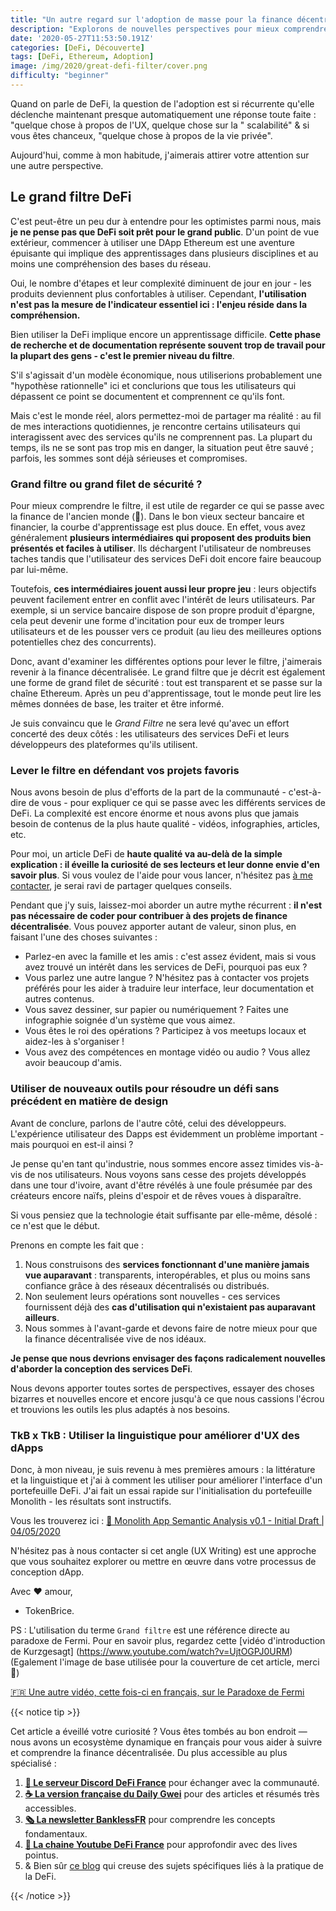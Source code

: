 ```yaml
---
title: "Un autre regard sur l'adoption de masse pour la finance décentralisée - le grand filtre, version DeFi"
description: "Explorons de nouvelles perspectives pour mieux comprendre les freins obstacles à l'adoption de la finance décentralisée et comment les dépasser."
date: '2020-05-27T11:53:50.191Z'
categories: [DeFi, Découverte]
tags: [DeFi, Ethereum, Adoption]
image: /img/2020/great-defi-filter/cover.png
difficulty: "beginner"
---
```


Quand on parle de DeFi, la question de l'adoption est si récurrente qu'elle déclenche maintenant presque automatiquement une réponse toute faite : "quelque chose à propos de l'UX, quelque chose sur la " scalabilité" & si vous êtes chanceux, "quelque chose à propos de la vie privée".

Aujourd'hui, comme à mon habitude, j'aimerais attirer votre attention sur une autre perspective.

## Le grand filtre DeFi

C'est peut-être un peu dur à entendre pour les optimistes parmi nous, mais **je ne pense pas que DeFi soit prêt pour le grand public**. D'un point de vue extérieur, commencer à utiliser une DApp Ethereum est une aventure épuisante qui implique des apprentissages dans plusieurs disciplines et au moins une compréhension des bases du réseau.

Oui, le nombre d'étapes et leur complexité diminuent de jour en jour - les produits deviennent plus confortables à utiliser. Cependant, **l'utilisation n'est pas la mesure de l'indicateur essentiel ici : l'enjeu réside dans la compréhension.**

Bien utiliser la DeFi implique encore un apprentissage difficile. **Cette phase de recherche et de documentation représente souvent trop de travail pour la plupart des gens - c'est le premier niveau du filtre**.

S'il s'agissait d'un modèle économique, nous utiliserions probablement une "hypothèse rationnelle" ici et conclurions que tous les utilisateurs qui dépassent ce point se documentent et comprennent ce qu'ils font.

Mais c'est le monde réel, alors permettez-moi de partager ma réalité : au fil de mes interactions quotidiennes, je rencontre certains utilisateurs qui interagissent avec des services qu'ils ne comprennent pas. La plupart du temps, ils ne se sont pas trop mis en danger, la situation peut être sauvé ; parfois, les sommes sont déjà sérieuses et compromises.

### Grand filtre ou grand filet de sécurité ?

Pour mieux comprendre le filtre, il est utile de regarder ce qui se passe avec la finance de l'ancien monde (🦕). Dans le bon vieux secteur bancaire et financier, la courbe d'apprentissage est plus douce. En effet, vous avez généralement **plusieurs intermédiaires qui proposent des produits bien présentés et faciles à utiliser**. Ils déchargent l'utilisateur de nombreuses taches tandis que l'utilisateur des services DeFi doit encore faire beaucoup par lui-même.

Toutefois, **ces intermédiaires jouent aussi leur propre jeu** : leurs objectifs peuvent facilement entrer en conflit avec l'intérêt de leurs utilisateurs. Par exemple, si un service bancaire dispose de son propre produit d'épargne, cela peut devenir une forme d'incitation pour eux de tromper leurs utilisateurs et de les pousser vers ce produit (au lieu des meilleures options potentielles chez des concurrents).

Donc, avant d'examiner les différentes options pour lever le filtre, j'aimerais revenir à la finance décentralisée. Le grand filtre que je décrit est également une forme de grand filet de sécurité : tout est transparent et se passe sur la chaîne Ethereum. Après un peu d'apprentissage, tout le monde peut lire les mêmes données de base, les traiter et être informé.

Je suis convaincu que le *Grand Filtre* ne sera levé qu'avec un effort concerté des deux côtés : les utilisateurs des services DeFi et leurs développeurs des plateformes qu'ils utilisent.

### Lever le filtre en défendant vos projets favoris

Nous avons besoin de plus d'efforts de la part de la communauté - c'est-à-dire de vous - pour expliquer ce qui se passe avec les différents services de DeFi. La complexité est encore énorme et nous avons plus que jamais besoin de contenus de la plus haute qualité - vidéos, infographies, articles, etc.

Pour moi, un article DeFi de **haute qualité va au-delà de la simple explication : il éveille la curiosité de ses lecteurs et leur donne envie d'en savoir plus**. Si vous voulez de l'aide pour vous lancer, n'hésitez pas [à me contacter](https://twitter.com/tokenbrice), je serai ravi de partager quelques conseils.

Pendant que j'y suis, laissez-moi aborder un autre mythe récurrent : **il n'est pas nécessaire de coder pour contribuer à des projets de finance décentralisée**. Vous pouvez apporter autant de valeur, sinon plus, en faisant l'une des choses suivantes :

- Parlez-en avec la famille et les amis : c'est assez évident, mais si vous avez trouvé un intérêt dans les services de DeFi, pourquoi pas eux ?
- Vous parlez une autre langue ? N'hésitez pas à contacter vos projets préférés pour les aider à traduire leur interface, leur documentation et autres contenus.
- Vous savez dessiner, sur papier ou numériquement ? Faites une infographie soignée d'un système que vous aimez.
- Vous êtes le roi des opérations ? Participez à vos meetups locaux et aidez-les à s'organiser !
- Vous avez des compétences en montage vidéo ou audio ? Vous allez avoir beaucoup d'amis.

### Utiliser de nouveaux outils pour résoudre un défi sans précédent en matière de design

Avant de conclure, parlons de l'autre côté, celui des développeurs. L'expérience utilisateur des Dapps est évidemment un problème important - mais pourquoi en est-il ainsi ?

Je pense qu'en tant qu'industrie, nous sommes encore assez timides vis-à-vis de nos utilisateurs. Nous voyons sans cesse des projets développés dans une tour d'ivoire, avant d'être révélés à une foule présumée par des créateurs encore naïfs, pleins d'espoir et de rêves voues à disparaître. 

Si vous pensiez que la technologie était suffisante par elle-même, désolé : ce n'est que le début.

Prenons en compte les fait que :

1.  Nous construisons des **services fonctionnant d'une manière jamais vue auparavant** : transparents, interopérables, et plus ou moins sans confiance grâce à des réseaux décentralisés ou distribués.
2.  Non seulement leurs opérations sont nouvelles - ces services fournissent déjà des **cas d'utilisation qui n'existaient pas auparavant ailleurs**.
3.  Nous sommes à l'avant-garde et devons faire de notre mieux pour que la finance décentralisée vive de nos idéaux.

**Je pense que nous devrions envisager des façons radicalement nouvelles d'aborder la conception des services DeFi**.

Nous devons apporter toutes sortes de perspectives, essayer des choses bizarres et nouvelles encore et encore jusqu'à ce que nous cassions l'écrou et trouvions les outils les plus adaptés à nos besoins.

### TkB x TkB : Utiliser la linguistique pour améliorer d'UX des dApps

Donc, à mon niveau, je suis revenu à mes premières amours : la littérature et la linguistique et j'ai à comment les utiliser pour améliorer l'interface d'un portefeuille DeFi. J'ai fait un essai rapide sur l'initialisation du portefeuille Monolith - les résultats sont instructifs.

Vous les trouverez ici : [📔 Monolith App Semantic Analysis v0.1 - Initial Draft | 04/05/2020](https://github.com/TokenBrice/blog/blob/master/static/others/monolith-semantic-analysis.pdf)

N'hésitez pas à nous contacter si cet angle  (UX Writing) est une approche que vous souhaitez explorer ou mettre en œuvre dans votre processus de conception dApp.

Avec ♥ amour,

- TokenBrice.

PS : L'utilisation du terme `Grand filtre` est une référence directe au paradoxe de Fermi. Pour en savoir plus, regardez cette [vidéo d'introduction de Kurzgesagt] (https://www.youtube.com/watch?v=UjtOGPJ0URM) (Egalement l'image de base utilisée pour la couverture de cet article, merci 🙏)

[🇫🇷 Une autre vidéo, cette fois-ci en français, sur le Paradoxe de Fermi](https://www.youtube.com/watch?v=X5absIwJbLs)

{{< notice tip >}}

Cet article a éveillé votre curiosité ? Vous êtes tombés au bon endroit — nous avons un ecosystème dynamique en français pour vous aider à suivre et comprendre la finance décentralisée. Du plus accessible au plus spécialisé :
1. **[💬 Le serveur Discord DeFi France](https://discord.gg/3bWZcK2)** pour échanger avec la communauté.
2. **[☕ La version française du Daily Gwei](https://thedailygweifr.substack.com/)** pour des articles et résumés très accessibles.
3. **[🗞 La newsletter BanklessFR](https://banklessfr.substack.com/)** pour comprendre les concepts fondamentaux.
4. **[🎥 La chaine Youtube DeFi France](https://www.youtube.com/channel/UCefQC4Y-X9MBRuYBKc2waiQ)** pour approfondir avec des lives pointus.
5. & Bien sûr [ce blog](/fr/) qui creuse des sujets spécifiques liés à la pratique de la DeFi.

{{< /notice >}}